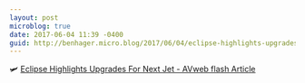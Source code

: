 ```yaml
---
layout: post
microblog: true
date: 2017-06-04 11:39 -0400
guid: http://benhager.micro.blog/2017/06/04/eclipse-highlights-upgrades.html
---
```

🛩 [Eclipse Highlights Upgrades For Next Jet - AVweb flash Article](https://www.avweb.com/avwebflash/news/Eclipse-Highlights-Upgrades-for-Next-Jet-229096-1.html)
